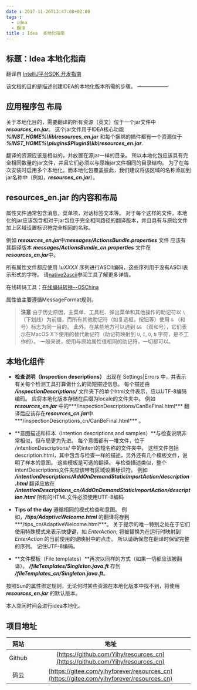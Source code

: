 ```yaml
---
date : 2017-11-26T13:47:08+02:00
tags : 
  - idea
  - 翻译
title : Idea  本地化指南
---
```



标题：Idea  本地化指南
---

翻译自 [IntelliJ平台SDK 开发指南](http://www.jetbrains.org/intellij/sdk/docs/reference_guide/localization_guide.html)

该文档的目的是描述创建IDEA的本地化版本所需的步骤。
——————
## 应用程序包 布局

关于本地化目的，需要翻译的所有资源（英文）位于一个jar文件中
***resources_en.jar***。
这个jar文件用于IDEA核心功能
***%INST_HOME%\lib\resources_en.jar***
和每个捆绑的插件都有一个资源位于
***%INST_HOME%\plugins\$Plugin$\lib\resources_en.jar***.


翻译的资源应该是相似的，并放置在源jar一样的目录。
所以本地化包应该具有完全相同数量的jar文件，并且它们必须以与原始jar文件相同的目录结构。
为了在每次安装时启用多个本地化，而本地化包覆盖彼此，我们建议将该区域的名称添加到jar名称中（例如，***resources_cn.jar***）。

## resources_en.jar 的内容和布局

属性文件通常包含消息，菜单项，对话标签文本等。
对于每个这样的文件，本地化的jar应该包含相对于jar包位于完全相同路径的翻译版本，并且具有与原始文件加上区域设置标识符完全相同的名称。

例如  ***resources_en.jar***中***messages/ActionsBundle.properties*** 文件  应该有其翻译版本 ***messages/ActionsBundle_cn.properties*** 文件在 ***resources_cn.jar***中。

所有属性文件都应使用 *\uXXXX* 序列进行ASCII编码，这些序列用于没有ASCII表示形式的字符。
请[native2ascii](http://docs.oracle.com/javase/7/docs/technotes/tools/solaris/native2ascii.html)参阅工具了解更多详情。

在线转码工具：[在线编码转换--OSChina](http://tool.oschina.net/encode?type=3)


属性值主要遵循MessageFormat规则。

>  **注意** 由于历史原因，主菜单、工具栏、弹出菜单和其他操作的助记符以 `\_` （下划线）为前缀，而所有其他助记符（如复选框，按钮等）使用 `&` （和号）标志为同一目的。 此外，在某些地方可以遇到 `&&` （双和号），它们表示在MacOS X下使用的替代助记符（助记符映射到 `U`, `I`, `O`, `N` 字符，是不工作的）。 一般来说，使用与原始属性值相同的助记符，一切都可以。

## 本地化组件

* **检查说明（Inspection descriptions）** 出现在 Settings|Errors 中，并表示有关每个检测工具打算做什么的简短描述信息。
每个描述由 ***/inspectionDescriptions/*** 文件夹下的单个html文件表示，应以UTF-8编码编码。
应将本地化版本存储在后缀为locale的文件夹中。 例如***resources_en.jar*** 中的***/inspectionDescriptions/CanBeFinal.html*** 翻译后应该存在***resources_cn.jar***中***/inspectionDescriptions_cn/CanBeFinal.html*** 。

* **意图描述和样本（Intention descriptions and samples）**与检查说明非常相似，但布局更为先进。
每个意图都有一堆文件，位于 /intentionDescriptions/ 中的intent的短名称的文件夹中。
这些文件包括 description.html，其中包含与检查一样的描述，另外还有几个模板文件，说明了样本的意图。
这些模板是可选的翻译。 与检查描述类似，整个intentDescriptions文件夹应该带有区域设置标识符。
例如 ***/intentionDescriptions/AddOnDemandStaticImportAction/description.html*** 翻译应放在 ***/intentionDescriptions_cn/AddOnDemandStaticImportAction/description.html***
所有的HTML文件必须使用UTF-8编码

* **Tips of the day** 遵循相同的模式检查和意图。
例如，***/tips/AdaptiveWelcome.html*** 的翻译将存到***/tips_cn/AdaptiveWelcome.html***。
关于提示的唯一特别之处在于它们使用特殊模式来表示快捷键，如 *EnterAction*;
将被替换为在运行时映射到 *EnterAction* 的当前使用的键映射中的点击。
所以请确保您在翻译时保留完整的序列。
记住UTF-8编码。

* **文件模板（File templates）**再次以同样的方式（如果一切都应该被翻译）。
***/fileTemplates/Singleton.java.ft*** 存到 ***/fileTemplates_cn/Singleton.java.ft***。

按照Sun的属性绑定规则，无论何时某些资源在本地化版本中找不到，将使用  ***resources_en.jar***  的默认版本。

本人空闲时间会进行idea本地化。

## 项目地址
| 网站 | 地址 |
| :-:     |  :-:   |
|Github  |  [https://github.com/Yihy/resources_cn](https://github.com/Yihy/resources_cn)  |
| 码云 | [https://gitee.com/yihyforever/resources_cn](https://gitee.com/yihyforever/resources_cn) |
